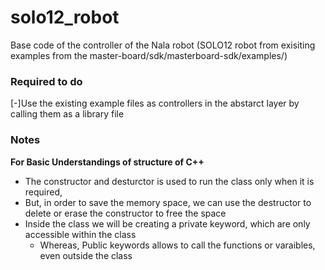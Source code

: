 # solo12_robot

Base code of the controller of the Nala robot (SOLO12 robot from exisiting examples from the master-board/sdk/masterboard-sdk/examples/)

### Required to do

[-]Use the existing example files as controllers in the abstarct layer by calling them as a library file


### Notes

**For Basic Understandings of structure of C++**

- The constructor and desturctor is used to run the class only when it is required,
- But, in order to save the memory space, we can use the destructor to delete or erase the constructor to free the space
- Inside the class we will be creating a private keyword, which are only accessible within the class
	- Whereas, Public keywords allows to call the functions or varaibles, even outside the class
